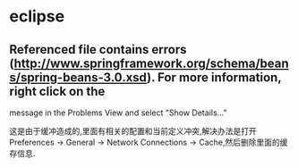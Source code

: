 # eclipse

## Referenced file contains errors (http://www.springframework.org/schema/beans/spring-beans-3.0.xsd). For more information, right click on the

 message in the Problems View and select "Show Details..."

这是由于缓冲造成的,里面有相关的配置和当前定义冲突,解决办法是打开Preferences -> General -> Network Connections -> Cache,然后删除里面的缓存信息.